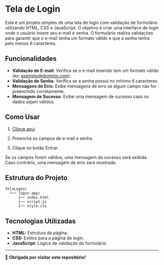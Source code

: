 # Tela de Login

Este é um projeto simples de uma tela de login com validação de formulário utilizando HTML, CSS e JavaScript. O objetivo é criar uma interface de login onde o usuário insere seu e-mail e senha. O formulário realiza validações para garantir que o e-mail tenha um formato válido e que a senha tenha pelo menos 6 caracteres.

## Funcionalidades

- **Validação de E-mail**: Verifica se o e-mail inserido tem um formato válido (ex: exemplo@dominio.com).
- **Validação de Senha**: Verifica se a senha possui no mínimo 6 caracteres.
- **Mensagens de Erro**: Exibe mensagens de erro se algum campo não for preenchido corretamente.
- **Mensagem de Sucesso**: Exibe uma mensagem de sucesso caso os dados sejam válidos.

## Como Usar

1. [Clique aqui](https://jhenniferk.github.io/TelaLogin/)

2. Preencha os campos de e-mail e senha.

3. Clique no botão Entrar.

Se os campos forem válidos, uma mensagem de sucesso será exibida. Caso contrário, uma mensagem de erro será mostrada.

## Estrutura do Projeto

```plaintext
TelaLogin/
  └── login-app/
      ├── index.html
      ├── script.js
      ├── style.css
```

## Tecnologias Utilizadas

- **HTML:** Estrutura da página.
- **CSS:** Estilos para a página de login.
- **JavaScript:** Lógica de validação do formulário.

---

🖤 **Obrigada por visitar este repositório!**

